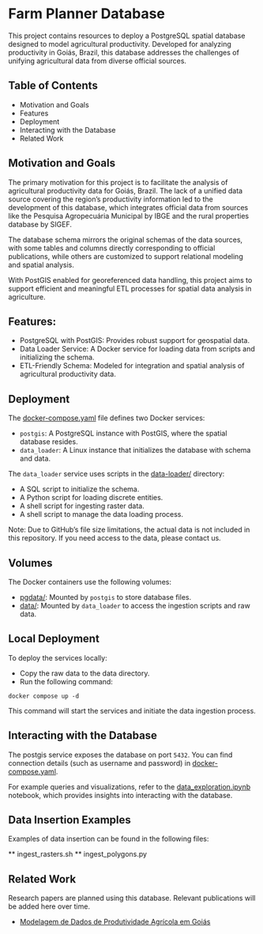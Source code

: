 # Farm Planner Database

This project contains resources to deploy a PostgreSQL spatial database designed to model agricultural productivity. Developed for analyzing productivity in Goiás, Brazil, this database addresses the challenges of unifying agricultural data from diverse official sources.

## Table of Contents

* Motivation and Goals
* Features
* Deployment
* Interacting with the Database
* Related Work

## Motivation and Goals

The primary motivation for this project is to facilitate the analysis of agricultural productivity data for Goiás, Brazil. The lack of a unified data source covering the region’s productivity information led to the development of this database, which integrates official data from sources like the Pesquisa Agropecuária Municipal by IBGE and the rural properties database by SIGEF.

The database schema mirrors the original schemas of the data sources, with some tables and columns directly corresponding to official publications, while others are customized to support relational modeling and spatial analysis.

With PostGIS enabled for georeferenced data handling, this project aims to support efficient and meaningful ETL processes for spatial data analysis in agriculture.


## Features:

* PostgreSQL with PostGIS: Provides robust support for geospatial data.
* Data Loader Service: A Docker service for loading data from scripts and initializing the schema.
* ETL-Friendly Schema: Modeled for integration and spatial analysis of agricultural productivity data.

## Deployment

The [docker-compose.yaml](docker-compose.yaml) file defines two Docker services:

* `postgis`: A PostgreSQL instance with PostGIS, where the spatial database resides.
* `data_loader`: A Linux instance that initializes the database with schema and data.

The `data_loader` service uses scripts in the [data-loader/](data-loader/) directory:

* A SQL script to initialize the schema.
* A Python script for loading discrete entities.
* A shell script for ingesting raster data.
* A shell script to manage the data loading process.

Note: Due to GitHub’s file size limitations, the actual data is not included in this repository. If you need access to the data, please contact us.

## Volumes

The Docker containers use the following volumes:

* [pgdata/](pgdata/): Mounted by `postgis` to store database files.
* [data/](data/): Mounted by `data_loader` to access the ingestion scripts and raw data.

## Local Deployment

To deploy the services locally:

* Copy the raw data to the data directory.
* Run the following command:

```shell
docker compose up -d
```

This command will start the services and initiate the data ingestion process.


## Interacting with the Database

The postgis service exposes the database on port `5432`. You can find connection details (such as username and password) in [docker-compose.yaml](docker-compose.yaml).

For example queries and visualizations, refer to the [data_exploration.ipynb](data_exploration.ipynb) notebook, which provides insights into interacting with the database.

## Data Insertion Examples

Examples of data insertion can be found in the following files:

** ingest_rasters.sh
** ingest_polygons.py

## Related Work

Research papers are planned using this database. Relevant publications will be added here over time.

* [Modelagem de Dados de Produtividade Agrícola em Goiás](related_work/modelagem_dados_goias.pdf)
